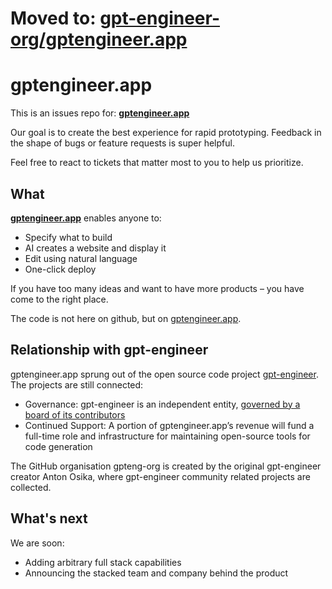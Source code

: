 # Moved to: [gpt-engineer-org/gptengineer.app](github.com/gpt-engineer-org/gptengineer.app)


# gptengineer.app

This is an issues repo for: **[gptengineer.app](https://gptengineer.app)**

Our goal is to create the best experience for rapid prototyping. Feedback in the shape of bugs or feature requests is super helpful.

Feel free to react to tickets that matter most to you to help us prioritize.

## What

[**gptengineer.app**](https://gptengineer.app) enables anyone to:

- Specify what to build
- AI creates a website and display it
- Edit using natural language
- One-click deploy

If you have too many ideas and want to have more products – you have come to the right place.

The code is not here on github, but on [gptengineer.app](https://gptengineer.app).

## Relationship with gpt-engineer
gptengineer.app sprung out of the open source code project [gpt-engineer](https://github.com/AntonOsika/gpt-engineer). The projects are still connected:
- Governance: gpt-engineer is an independent entity, [governed by a board of its contributors](https://github.com/AntonOsika/gpt-engineer/blob/main/GOVERNANCE.md)
- Continued Support: A portion of gptengineer.app’s revenue will fund a full-time role and infrastructure for maintaining open-source tools for code generation

The GitHub organisation gpteng-org is created by the original gpt-engineer creator Anton Osika, where gpt-engineer community related projects are collected.


## What's next

We are soon:
- Adding arbitrary full stack capabilities
- Announcing the stacked team and company behind the product
